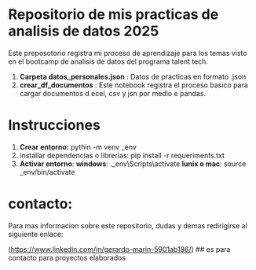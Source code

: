 # Repositorio de mis practicas de analisis de datos 2025

Este preposotorio registra mi proceso de aprendizaje para los temas visto en el bootcamp de analisis de datos del programa talent tech.

1. **Carpeta datos_personales.json** : Datos de practicas en formato .json
2. **crear_df_documentos** : Este notebook registra el proceso basico para cargar documentos d ecel, csv y jsn por medio e pandas.

# Instrucciones 

1. **Crear entorno:** pythin -m venv _env 
2. installar dependencias o librerias: pip install -r requeriments.txt
3. **Activar entorno**:
**windows**:   .\_env\Scripts\activate
**lunix o mac**: source _env/bin/activate

# contacto:

Para mas informacion sobre este repositorio, dudas y demas redirigirse al siguiente enlace:

(https://www.linkedin.com/in/gerardo-marin-5901ab186/) ## es para contacto para proyectos elaborados 

